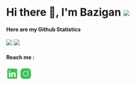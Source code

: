 # Hi there 👋, I'm Bazigan <img src="https://media.giphy.com/media/hvRJCLFzcasrR4ia7z/giphy.gif" width="25px">

#### Here are my Github Statistics
<p>
  <img height="180em" src="https://github-readme-stats-alpha-mauve.vercel.app/api?username=bazigan&show_icons=true&hide_border=false&&count_private=true&include_all_commits=true&theme=vue" />
  <img height="180em" src="https://github-readme-stats-alpha-mauve.vercel.app/api/top-langs/?username=bazigan&show_icons=true&hide_border=false&layout=compact&langs_count=8&theme=vue"/>
</p>

#### Reach me :
<p align="left">
  <a href="https://linkedin.com/in/bazigantsamara" target="_blank"><img alt="LinkedIn" height="32" width="32" src="assets/linkedin.svg"></a>
  <a href="https://www.instagram.com/bazigantsamara/" target="_blank"><img alt="Instagram" height="32" width="32" src="assets/instagram.svg"></a>
</p>
